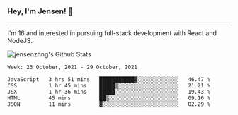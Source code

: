 ### Hey, I'm Jensen! 👋

---

I'm 16 and interested in pursuing full-stack development with React and NodeJS.

![jensenzhng's Github Stats](https://github-readme-stats.vercel.app/api?username=jensenzhng&theme=dark&show_icons=true&count_private=true&include_all_commits=true)

<!--START_SECTION:waka-->
```text
Week: 23 October, 2021 - 29 October, 2021

JavaScript   3 hrs 51 mins   ███████████▓░░░░░░░░░░░░░   46.47 % 
CSS          1 hr 45 mins    █████▒░░░░░░░░░░░░░░░░░░░   21.21 % 
JSX          1 hr 36 mins    █████░░░░░░░░░░░░░░░░░░░░   19.43 % 
HTML         45 mins         ██▒░░░░░░░░░░░░░░░░░░░░░░   09.16 % 
JSON         11 mins         ▓░░░░░░░░░░░░░░░░░░░░░░░░   02.29 % 
```
<!--END_SECTION:waka-->
